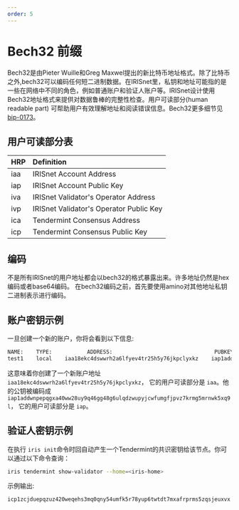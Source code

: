 ```yaml
---
order: 5
---
```


# Bech32 前缀

Bech32是由Pieter Wuille和Greg Maxwel提出的新比特币地址格式。除了比特币之外,bech32可以编码任何短二进制数据。在IRISnet里，私钥和地址可能指的是一些在网络中不同的角色，例如普通账户和验证人账户等。IRISnet设计使用Bech32地址格式来提供对数据鲁棒的完整性检查。用户可读部分(human readable part) 可帮助用户有效理解地址和阅读错误信息。Bech32更多细节见 [bip-0173](https://github.com/bitcoin/bips/blob/master/bip-0173.mediawiki)。

## 用户可读部分表

| HRP | Definition                              |
| --- | :-------------------------------------- |
| iaa | IRISnet Account Address                 |
| iap | IRISnet Account Public Key              |
| iva | IRISnet Validator's Operator Address    |
| ivp | IRISnet Validator's Operator Public Key |
| ica | Tendermint Consensus Address            |
| icp | Tendermint Consensus Public Key         |

## 编码

不是所有IRISnet的用户地址都会以bech32的格式暴露出来。许多地址仍然是hex编码或者base64编码。 在bech32编码之前，首先要使用amino对其他地址私钥二进制表示进行编码。

## 账户密钥示例

一旦创建一个新的账户，你将会看到以下信息:

```bash
NAME:    TYPE:           ADDRESS:                                PUBKEY:
test1    local    iaa18ekc4dswwrh2a6lfyev4tr25h5y76jkpclyxkz    iap1addwnpepqgxa40ww28uy9q46gg48g6ulqdzwupyjcwfumgfjpvz7krmg5mrnwk5xq9l
```

这意味着你创建了一个新账户地址 `iaa18ekc4dswwrh2a6lfyev4tr25h5y76jkpclyxkz`， 它的用户可读部分是 `iaa`。他的公钥被编码成  `iap1addwnpepqgxa40ww28uy9q46gg48g6ulqdzwupyjcwfumgfjpvz7krmg5mrnwk5xq9l`， 它的用户可读部分是 `iap`。

## 验证人密钥示例

在执行 `iris init`命令时回自动产生一个Tendermint的共识密钥给该节点。你可以通过以下命令查询：

```bash
iris tendermint show-validator --home=<iris-home>
```

示例输出:

```bash
icp1zcjduepqzuz420weqehs3mq0qny54umfk5r78yup6twtdt7mxafrprms5zqsjeuxvx
```
